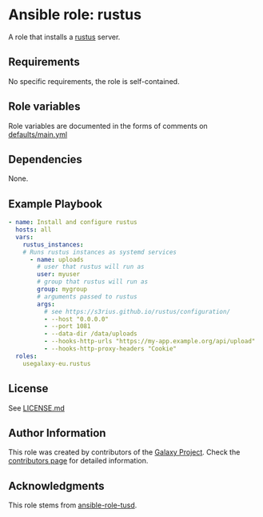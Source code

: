 # Ansible role: rustus

A role that installs a [rustus](https://github.com/s3rius/rustus) server.

## Requirements

No specific requirements, the role is self-contained.

## Role variables

Role variables are documented in the forms of comments on [defaults/main.yml](defaults/main.yml)

## Dependencies

None.

## Example Playbook

```yaml
- name: Install and configure rustus
  hosts: all
  vars:
    rustus_instances:
    # Runs rustus instances as systemd services
      - name: uploads
        # user that rustus will run as
        user: myuser
        # group that rustus will run as
        group: mygroup
        # arguments passed to rustus
        args:
          # see https://s3rius.github.io/rustus/configuration/
          - --host "0.0.0.0"
          - --port 1081
          - --data-dir /data/uploads
          - --hooks-http-urls "https://my-app.example.org/api/upload"
          - --hooks-http-proxy-headers "Cookie"
  roles:
    usegalaxy-eu.rustus
```

## License

See [LICENSE.md](LICENSE.md)

## Author Information

This role was created by contributors of the [Galaxy Project](https://galaxyproject.org/). Check the [contributors page](https://github.com/usegalaxy-eu/ansible-rustus/graphs/contributors) for detailed information.

## Acknowledgments

This role stems from [ansible-role-tusd](https://galaxy.ansible.com/galaxyproject/tusd).
